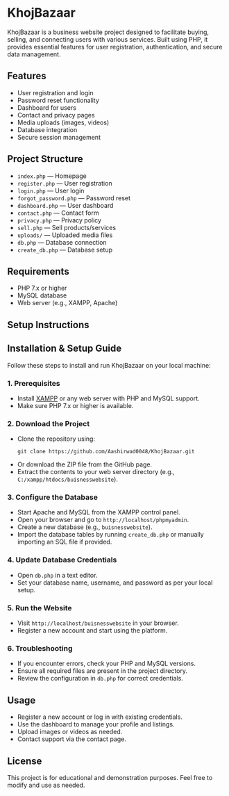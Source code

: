
# KhojBazaar

KhojBazaar is a business website project designed to facilitate buying, selling, and connecting users with various services. Built using PHP, it provides essential features for user registration, authentication, and secure data management.

## Features
- User registration and login
- Password reset functionality
- Dashboard for users
- Contact and privacy pages
- Media uploads (images, videos)
- Database integration
- Secure session management

## Project Structure
- `index.php` — Homepage
- `register.php` — User registration
- `login.php` — User login
- `forgot_password.php` — Password reset
- `dashboard.php` — User dashboard
- `contact.php` — Contact form
- `privacy.php` — Privacy policy
- `sell.php` — Sell products/services
- `uploads/` — Uploaded media files
- `db.php` — Database connection
- `create_db.php` — Database setup

## Requirements
- PHP 7.x or higher
- MySQL database
- Web server (e.g., XAMPP, Apache)

## Setup Instructions
## Installation & Setup Guide

Follow these steps to install and run KhojBazaar on your local machine:

### 1. Prerequisites
- Install [XAMPP](https://www.apachefriends.org/index.html) or any web server with PHP and MySQL support.
- Make sure PHP 7.x or higher is available.

### 2. Download the Project
- Clone the repository using:
	```pwsh
	git clone https://github.com/Aashirwad0048/KhojBazaar.git
	```
- Or download the ZIP file from the GitHub page.
- Extract the contents to your web server directory (e.g., `C:/xampp/htdocs/buisnesswebsite`).

### 3. Configure the Database
- Start Apache and MySQL from the XAMPP control panel.
- Open your browser and go to `http://localhost/phpmyadmin`.
- Create a new database (e.g., `buisnesswebsite`).
- Import the database tables by running `create_db.php` or manually importing an SQL file if provided.

### 4. Update Database Credentials
- Open `db.php` in a text editor.
- Set your database name, username, and password as per your local setup.

### 5. Run the Website
- Visit `http://localhost/buisnesswebsite` in your browser.
- Register a new account and start using the platform.

### 6. Troubleshooting
- If you encounter errors, check your PHP and MySQL versions.
- Ensure all required files are present in the project directory.
- Review the configuration in `db.php` for correct credentials.

## Usage
- Register a new account or log in with existing credentials.
- Use the dashboard to manage your profile and listings.
- Upload images or videos as needed.
- Contact support via the contact page.

## License
This project is for educational and demonstration purposes. Feel free to modify and use as needed.
